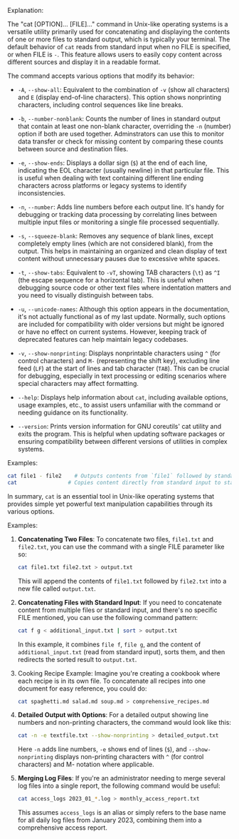 Explanation:

The "cat [OPTION]... [FILE]..." command in Unix-like operating systems is a versatile utility primarily used for concatenating and displaying the contents of one or more files to standard output, which is typically your terminal. The default behavior of `cat` reads from standard input when no FILE is specified, or when FILE is `-`. This feature allows users to easily copy content across different sources and display it in a readable format.

The command accepts various options that modify its behavior:

- `-A`, `--show-all`: Equivalent to the combination of `-v` (show all characters) and `E` (display end-of-line characters). This option shows nonprinting characters, including control sequences like line breaks.

- `-b`, `--number-nonblank`: Counts the number of lines in standard output that contain at least one non-blank character, overriding the `-n` (number) option if both are used together.
 Adminstrators can use this to monitor data transfer or check for missing content by comparing these counts between source and destination files.

- `-e`, `--show-ends`: Displays a dollar sign (`$`) at the end of each line, indicating the EOL character (usually newline) in that particular file. This is useful when dealing with text containing different line ending characters across platforms or legacy systems to identify inconsistencies.

- `-n`, `--number`: Adds line numbers before each output line. It's handy for debugging or tracking data processing by correlating lines between multiple input files or monitoring a single file processed sequentially.

- `-s`, `--squeeze-blank`: Removes any sequence of blank lines, except completely empty lines (which are not considered blank), from the output. This helps in maintaining an organized and clean display of text content without unnecessary pauses due to excessive white spaces.

- `-t`, `--show-tabs`: Equivalent to `-vT`, showing TAB characters (`\t`) as `^I` (the escape sequence for a horizontal tab). This is useful when debugging source code or other text files where indentation matters and you need to visually distinguish between tabs.

- `-u`, `--unicode-names`: Although this option appears in the documentation, it's not actually functional as of my last update. Normally, such options are included for compatibility with older versions but might be ignored or have no effect on current systems. However, keeping track of deprecated features can help maintain legacy codebases.

- `-v`, `--show-nonprinting`: Displays nonprintable characters using `^` (for control characters) and `M-` (representing the shift key), excluding line feed (`LF`) at the start of lines and tab character (`TAB`). This can be crucial for debugging, especially in text processing or editing scenarios where special characters may affect formatting.

- `--help`: Displays help information about `cat`, including available options, usage examples, etc., to assist users unfamiliar with the command or needing guidance on its functionality.

- `--version`: Prints version information for GNU coreutils' cat utility and exits the program. This is helpful when updating software packages or ensuring compatibility between different versions of utilities in complex systems.

Examples:

```sh
cat file1 - file2    # Outputs contents from `file1` followed by standard input (if any) then outputs `file2`.
cat                # Copies content directly from standard input to standard output, commonly used for redirecting the output of other commands.
```

In summary, `cat` is an essential tool in Unix-like operating systems that provides simple yet powerful text manipulation capabilities through its various options.

Examples:

1. **Concatenating Two Files**: To concatenate two files, `file1.txt` and `file2.txt`, you can use the command with a single FILE parameter like so:

   ```bash
   cat file1.txt file2.txt > output.txt
   ```

   This will append the contents of `file1.txt` followed by `file2.txt` into a new file called `output.txt`.


2. **Concatenating Files with Standard Input**: If you need to concatenate content from multiple files or standard input, and there's no specific FILE mentioned, you can use the following command pattern:

   ```bash
   cat f g < additional_input.txt | sort > output.txt
   ```

   In this example, it combines `file f`, `file g`, and the content of `additional_input.txt` (read from standard input), sorts them, and then redirects the sorted result to `output.txt`.


3. Cooking Recipe Example: Imagine you're creating a cookbook where each recipe is in its own file. To concatenate all recipes into one document for easy reference, you could do:

   ```bash
   cat spaghetti.md salad.md soup.md > comprehensive_recipes.md
   ```


4. **Detailed Output with Options**: For a detailed output showing line numbers and non-printing characters, the command would look like this:

   ```bash
   cat -n -e textfile.txt --show-nonprinting > detailed_output.txt
   ```

   Here `-n` adds line numbers, `-e` shows end of lines (`$`), and `--show-nonprinting` displays non-printing characters with `^` (for control characters) and M- notation where applicable.


5. **Merging Log Files**: If you're an administrator needing to merge several log files into a single report, the following command would be useful:

   ```bash
   cat access_logs 2023_01_*.log > monthly_access_report.txt
   ```

   This assumes `access_logs` is an alias or simply refers to the base name for all daily log files from January 2023, combining them into a comprehensive access report.